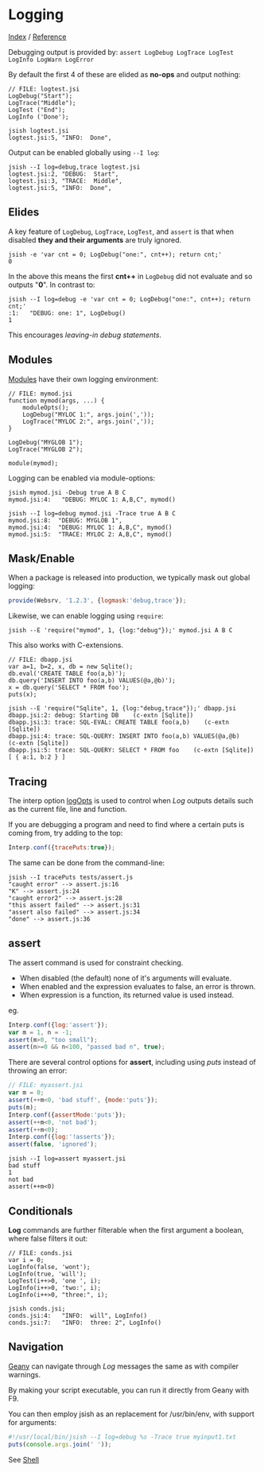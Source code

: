 Logging
====
[Index](Index.md "Jsi Documentation Index") /  [Reference](Reference.md "Generated Command Reference")

Debugging output is provided by: `assert LogDebug LogTrace LogTest LogInfo LogWarn LogError`


By default the first 4 of these are elided as **no-ops** and output nothing:

``` js{.line-numbers}
// FILE: logtest.jsi
LogDebug("Start");
LogTrace("Middle");
LogTest ("End");
LogInfo ('Done');
```

```
jsish logtest.jsi
logtest.jsi:5, "INFO:  Done",
```

Output can be enabled globally using `--I log`:

```
jsish --I log=debug,trace logtest.jsi
logtest.jsi:2, "DEBUG:  Start",
logtest.jsi:3, "TRACE:  Middle",
logtest.jsi:5, "INFO:  Done",
```

## Elides
A key feature of `LogDebug`, `LogTrace`, `LogTest`, and `assert`
is that when disabled **they and their arguments** are truly ignored.

```
jsish -e 'var cnt = 0; LogDebug("one:", cnt++); return cnt;'
0
```

In the above this means the first **cnt++** in `LogDebug` did not evaluate and so outputs "**0**".
In contrast to:
```
jsish --I log=debug -e 'var cnt = 0; LogDebug("one:", cnt++); return cnt;'
:1:   "DEBUG: one: 1", LogDebug()
1
```

This encourages *leaving-in debug statements*.



## Modules
[Modules](Start.md#modules) have their own logging environment:

``` js{.line-numbers}
// FILE: mymod.jsi
function mymod(args, ...) {
    moduleOpts();
    LogDebug("MYLOC 1:", args.join(','));
    LogTrace("MYLOC 2:", args.join(','));
}

LogDebug("MYGLOB 1");
LogTrace("MYGLOB 2");

module(mymod);
```

Logging can be enabled via module-options:

```
jsish mymod.jsi -Debug true A B C
mymod.jsi:4:   "DEBUG: MYLOC 1: A,B,C", mymod()

jsish --I log=debug mymod.jsi -Trace true A B C
mymod.jsi:8:  "DEBUG: MYGLOB 1", 
mymod.jsi:4:  "DEBUG: MYLOC 1: A,B,C", mymod()
mymod.jsi:5:  "TRACE: MYLOC 2: A,B,C", mymod()
```

## Mask/Enable

When a package is released into production, we typically
mask out global logging: 

``` js
provide(Websrv, '1.2.3', {logmask:'debug,trace'});
```

Likewise, we can enable logging using `require`:

```
jsish --E 'require("mymod", 1, {log:"debug"});' mymod.jsi A B C
```

This also works with C-extensions.

``` js{.line-numbers}
// FILE: dbapp.jsi
var a=1, b=2, x, db = new Sqlite();
db.eval('CREATE TABLE foo(a,b)');
db.query('INSERT INTO foo(a,b) VALUES(@a,@b)');
x = db.query('SELECT * FROM foo');
puts(x);
```

```
jsish --E 'require("Sqlite", 1, {log:"debug,trace"});' dbapp.jsi 
dbapp.jsi:2: debug: Starting DB    (c-extn [Sqlite])
dbapp.jsi:3: trace: SQL-EVAL: CREATE TABLE foo(a,b)    (c-extn [Sqlite])
dbapp.jsi:4: trace: SQL-QUERY: INSERT INTO foo(a,b) VALUES(@a,@b)    (c-extn [Sqlite])
dbapp.jsi:5: trace: SQL-QUERY: SELECT * FROM foo    (c-extn [Sqlite])
[ { a:1, b:2 } ]
```


## Tracing
The interp option [logOpts](Reference.md#interp-logopts) is used to control when *Log*
outputs details such as the current file, line and function.

If you are debugging a program and need to find where a certain puts is coming from, try adding to the top:

``` js
Interp.conf({tracePuts:true});
```


The same can be done from the command-line:

```
jsish --I tracePuts tests/assert.js
"caught error" --> assert.js:16
"K" --> assert.js:24
"caught error2" --> assert.js:28
"this assert failed" --> assert.js:31
"assert also failed" --> assert.js:34
"done" --> assert.js:36
```

## assert
The assert command is used for constraint checking.

- When disabled (the default) none of it's arguments will evaluate.
- When enabled and the expression evaluates to false, an error is thrown.
- When expression is a function, its returned value is used instead.

eg.

``` js
Interp.conf({log:'assert'});
var m = 1, n = -1;
assert(m>0, "too small");
assert(n>=0 && n<100, "passed bad n", true);
```

There are several control options for **assert**,
including using *puts* instead of throwing an error:
    
``` js
// FILE: myassert.jsi
var m = 0;
assert(++m<0, 'bad stuff', {mode:'puts'});
puts(m);
Interp.conf({assertMode:'puts'});
assert(++m<0, 'not bad');
assert(++m<0);
Interp.conf({log:'!asserts'});
assert(false, 'ignored');
```

```
jsish --I log=assert myassert.jsi
bad stuff
1
not bad
assert(++m<0)
```

## Conditionals

**Log** commands are further filterable when the first argument a boolean,
where false filters it out:

``` js{.line-numbers}
// FILE: conds.jsi
var i = 0;
LogInfo(false, 'wont');
LogInfo(true, 'will');
LogTest(i++>0, 'one ', i);
LogInfo(i++>0, 'two:', i);
LogInfo(i++>0, "three:", i);
```

```
jsish conds.jsi;
conds.jsi:4:   "INFO:  will", LogInfo()
conds.jsi:7:   "INFO:  three: 2", LogInfo()
```
## Navigation
[Geany](Building.md#geany) can navigate
through *Log* messages the same as with compiler warnings.

By making your script executable, you can run it directly from Geany with F9.

You can then employ jsish as an replacement for /usr/bin/env,
with support for arguments:

``` js
#!/usr/local/bin/jsish --I log=debug %s -Trace true myinput1.txt
puts(console.args.join(' '));
```

See [Shell](Building.md#shell)

<!-- meta:{"file":{"index":9}} -->
